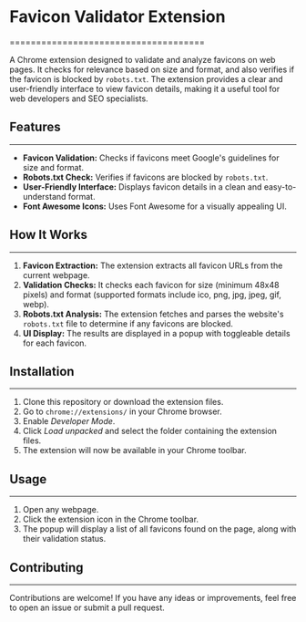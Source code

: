 # Favicon Validator Extension
=====================================

A Chrome extension designed to validate and analyze favicons on web pages. It checks for relevance based on size and format, and also verifies if the favicon is blocked by `robots.txt`. The extension provides a clear and user-friendly interface to view favicon details, making it a useful tool for web developers and SEO specialists.

## Features
------------

- **Favicon Validation:** Checks if favicons meet Google's guidelines for size and format.
- **Robots.txt Check:** Verifies if favicons are blocked by `robots.txt`.
- **User-Friendly Interface:** Displays favicon details in a clean and easy-to-understand format.
- **Font Awesome Icons:** Uses Font Awesome for a visually appealing UI.

## How It Works
----------------

1. **Favicon Extraction:** The extension extracts all favicon URLs from the current webpage.
2. **Validation Checks:** It checks each favicon for size (minimum 48x48 pixels) and format (supported formats include ico, png, jpg, jpeg, gif, webp).
3. **Robots.txt Analysis:** The extension fetches and parses the website's `robots.txt` file to determine if any favicons are blocked.
4. **UI Display:** The results are displayed in a popup with toggleable details for each favicon.

## Installation
--------------

1. Clone this repository or download the extension files.
2. Go to `chrome://extensions/` in your Chrome browser.
3. Enable *Developer Mode*.
4. Click *Load unpacked* and select the folder containing the extension files.
5. The extension will now be available in your Chrome toolbar.

## Usage
-----

1. Open any webpage.
2. Click the extension icon in the Chrome toolbar.
3. The popup will display a list of all favicons found on the page, along with their validation status.

## Contributing
--------------

Contributions are welcome! If you have any ideas or improvements, feel free to open an issue or submit a pull request.


